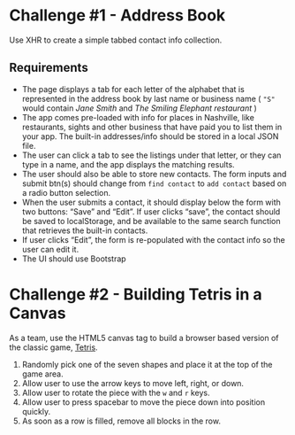 <a id="challenge-1"></a>
# Challenge \#1 - Address Book

Use XHR to create a simple tabbed contact info collection.

## Requirements

+ The page displays a tab for each letter of the alphabet that is represented in the address book by last name or business name ( `"S"` would contain _Jane Smith_ and _The Smiling Elephant restaurant_ ) 
+ The app comes pre-loaded with info for places in Nashville, like restaurants, sights and other business that have paid you to list them in your app. The built-in addresses/info should be stored in a local JSON file.
+ The user can click a tab to see the listings under that letter, or they can type in a name, and the app displays the matching results. 
+ The user should also be able to store new contacts. The form inputs and submit btn(s) should change from `find contact` to `add contact` based on a radio button selection. 
+ When the user submits a contact, it should display below the form with two buttons: “Save” and “Edit”. If user clicks “save”, the contact should be saved to localStorage, and be available to the same search function that retrieves the built-in contacts.
+ If user clicks “Edit”, the form is re-populated with the contact info so the user can edit it.
+ The UI should use Bootstrap 

<a id="challenge-2"></a>

# Challenge \#2 - Building Tetris in a Canvas

As a team, use the HTML5 canvas tag to build a browser based version of the classic game, [Tetris](https://en.wikipedia.org/wiki/Tetris).

1. Randomly pick one of the seven shapes and place it at the top of the game area.
1. Allow user to use the arrow keys to move left, right, or down.
1. Allow user to rotate the piece with the `w` and `r` keys.
1. Allow user to press spacebar to move the piece down into position quickly.
1. As soon as a row is filled, remove all blocks in the row.
